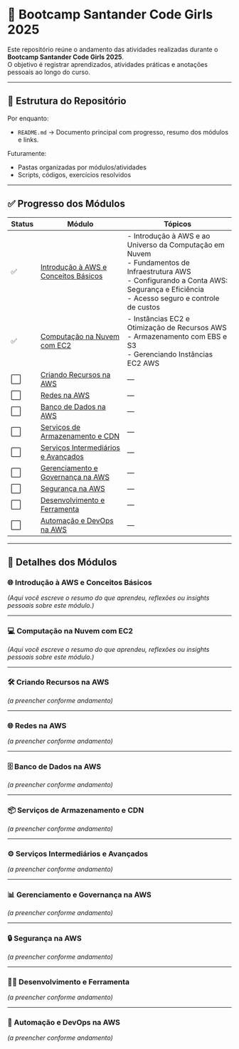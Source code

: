 # 🚀 Bootcamp Santander Code Girls 2025

Este repositório reúne o andamento das atividades realizadas durante o **Bootcamp Santander Code Girls 2025**.  
O objetivo é registrar aprendizados, atividades práticas e anotações pessoais ao longo do curso.  

---

## 📂 Estrutura do Repositório

Por enquanto:
- `README.md` → Documento principal com progresso, resumo dos módulos e links.  

Futuramente:
- Pastas organizadas por módulos/atividades
- Scripts, códigos, exercícios resolvidos

---

## ✅ Progresso dos Módulos

| Status | Módulo | Tópicos |
|--------|--------|---------|
| ✅ | [Introdução à AWS e Conceitos Básicos](#-introdução-à-aws-e-conceitos-básicos) | - Introdução à AWS e ao Universo da Computação em Nuvem <br> - Fundamentos de Infraestrutura AWS <br> - Configurando a Conta AWS: Segurança e Eficiência <br> - Acesso seguro e controle de custos |
| ✅ | [Computação na Nuvem com EC2](#-computação-na-nuvem-com-ec2) | - Instâncias EC2 e Otimização de Recursos AWS <br> - Armazenamento com EBS e S3 <br> - Gerenciando Instâncias EC2 AWS |
| ⬜ | [Criando Recursos na AWS](#-criando-recursos-na-aws) | — |
| ⬜ | [Redes na AWS](#-redes-na-aws) | — |
| ⬜ | [Banco de Dados na AWS](#-banco-de-dados-na-aws) | — |
| ⬜ | [Serviços de Armazenamento e CDN](#-serviços-de-armazenamento-e-cdn) | — |
| ⬜ | [Serviços Intermediários e Avançados](#-serviços-intermediários-e-avançados) | — |
| ⬜ | [Gerenciamento e Governança na AWS](#-gerenciamento-e-governança-na-aws) | — |
| ⬜ | [Segurança na AWS](#-segurança-na-aws) | — |
| ⬜ | [Desenvolvimento e Ferramenta](#-desenvolvimento-e-ferramenta) | — |
| ⬜ | [Automação e DevOps na AWS](#-automação-e-devops-na-aws) | — |

---

## 📘 Detalhes dos Módulos

### 🌐 Introdução à AWS e Conceitos Básicos
*(Aqui você escreve o resumo do que aprendeu, reflexões ou insights pessoais sobre este módulo.)*  

---

### 💻 Computação na Nuvem com EC2
*(Aqui você escreve o resumo do que aprendeu, reflexões ou insights pessoais sobre este módulo.)*  

---

### 🛠️ Criando Recursos na AWS
*(a preencher conforme andamento)*  

---

### 🌐 Redes na AWS
*(a preencher conforme andamento)*  

---

### 🗄️ Banco de Dados na AWS
*(a preencher conforme andamento)*  

---

### 📦 Serviços de Armazenamento e CDN
*(a preencher conforme andamento)*  

---

### ⚙️ Serviços Intermediários e Avançados
*(a preencher conforme andamento)*  

---

### 📊 Gerenciamento e Governança na AWS
*(a preencher conforme andamento)*  

---

### 🔒 Segurança na AWS
*(a preencher conforme andamento)*  

---

### 👩‍💻 Desenvolvimento e Ferramenta
*(a preencher conforme andamento)*  

---

### 🤖 Automação e DevOps na AWS
*(a preencher conforme andamento)*  

